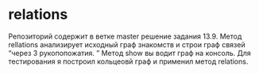 # relations
Репозиторий содержит в ветке master решение задания 13.9. Метод rellations анализирует исходный граф знакомств и строи граф  связей   “через 3 рукопопожатия. ” Mетод show вы водит граф на консоль.
Для тестирования я построил кольцеовй граф и применил метод relations.
